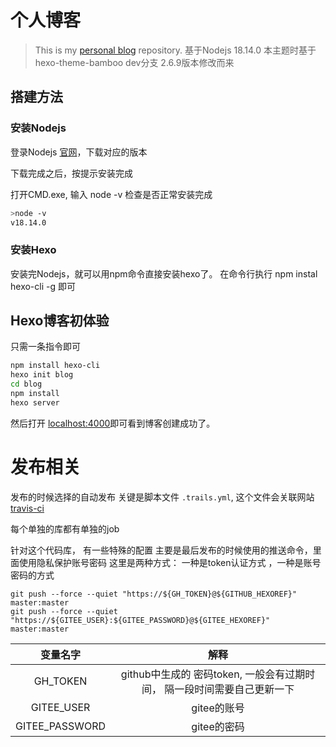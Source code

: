 # 个人博客

> This is my [personal blog](https://JimyFengqi.github.io/) repository.
基于Nodejs 18.14.0
本主题时基于hexo-theme-bamboo dev分支 2.6.9版本修改而来

## 搭建方法

### 安装Nodejs

 登录Nodejs [官网](https://nodejs.org/en/)，下载对应的版本

 下载完成之后，按提示安装完成

 打开CMD.exe, 输入 node -v 检查是否正常安装完成

 ```sh
 >node -v
 v18.14.0
 ```

### 安装Hexo

安装完Nodejs，就可以用npm命令直接安装hexo了。
在命令行执行 npm instal hexo-cli -g 即可

## Hexo博客初体验

只需一条指令即可

```sh
npm install hexo-cli
hexo init blog
cd blog
npm install
hexo server
```

然后打开 [localhost:4000](http://localhost:4000/)即可看到博客创建成功了。

# 发布相关


发布的时候选择的自动发布
关键是脚本文件 `.trails.yml`, 这个文件会关联网站 [travis-ci](https://www.travis-ci.com/)

每个单独的库都有单独的job

针对这个代码库， 有一些特殊的配置
主要是最后发布的时候使用的推送命令，里面使用隐私保护账号密码
这里是两种方式：
一种是token认证方式 ，一种是账号密码的方式
```
git push --force --quiet "https://${GH_TOKEN}@${GITHUB_HEXOREF}" master:master
git push --force --quiet "https://${GITEE_USER}:${GITEE_PASSWORD}@${GITEE_HEXOREF}" master:master
```

|变量名字|  解释|
| :------: | :------: |
|GH_TOKEN|github中生成的 密码token, 一般会有过期时间， 隔一段时间需要自己更新一下|    
|GITEE_USER|gitee的账号 |
|GITEE_PASSWORD|gitee的密码 |

